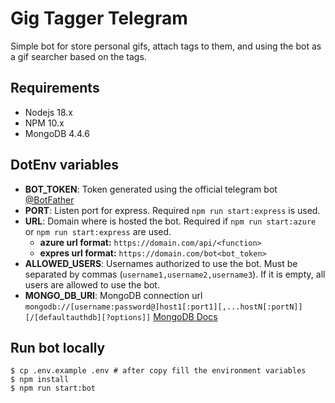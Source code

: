 # Gig Tagger Telegram

Simple bot for store personal gifs, attach tags to them, and using the bot as a gif searcher based on the tags.

## Requirements
- Nodejs 18.x
- NPM 10.x
- MongoDB 4.4.6

## DotEnv variables
- **BOT_TOKEN**: Token generated using the official telegram bot [@BotFather](https://t.me/botfather)
- **PORT**: Listen port for express. Required `npm run start:express` is used.
- **URL**: Domain where is hosted the bot. Required if `npm run start:azure` or `npm run start:express` are used.
    - __azure url format:__ `https://domain.com/api/<function>`
    - __expres url format:__ `https://domain.com/bot<bot_token>`
- **ALLOWED_USERS**: Usernames authorized to use the bot. Must be separated by commas (`username1,username2,username3`). If it is empty, all users are allowed to use the bot.
- **MONGO_DB_URI**: MongoDB connection url `mongodb://[username:password@]host1[:port1][,...hostN[:portN]][/[defaultauthdb][?options]]` [MongoDB Docs](https://docs.mongodb.com/manual/reference/connection-string/)

## Run bot locally
```shell
$ cp .env.example .env # after copy fill the environment variables
$ npm install
$ npm run start:bot
```